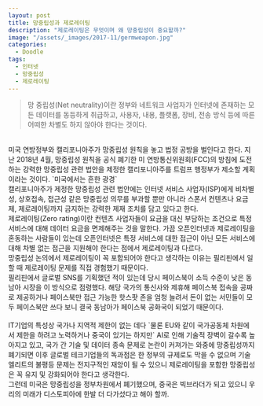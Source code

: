 ```yaml
---
layout: post
title: 망중립성과 제로레이팅
description: "제로레이팅은 무엇이며 왜 망중립성이 중요할까?"
image: "/assets/_images/2017-11/germweapon.jpg"
categories:
  - Doodle
tags:
  - 인터넷
  - 망중립성
  - 제로레이팅
---
```



>망 중립성(Net neutrality)이란 정부와 네트워크 사업자가 인터넷에 존재하는 모든 데이터를 동등하게 취급하고, 사용자, 내용, 플랫폼, 장비, 전송 방식 등에 따른 어떠한 차별도 하지 않아야 한다는 것이다.

<br/>
미국 연방정부와 캘리포니아주가 망중립성 원칙을 놓고 법정 공방을 벌인다고 한다.
지난 2018년 4월, 망중립성 원칙을 공식 폐기한 미 연방통신위원회(FCC)의 방침에 도전하는 강력한 망중립성 관련 법안을 제정한 캘리포니아주를 트럼프 행정부가 제소할 계획이라는 것이다. `미국에서는 흔한 광경`
<br/>
캘리포니아주가 제정한 망중립성 관련 법안에는 인터넷 서비스 사업자(ISP)에게 비차별성, 상호접속, 접근성 같은 망중립성 의무를 부과할 뿐만 아니라 스폰서 컨텐츠나 요금제, 제로레이팅까지 금지하는 강력한 제재 조치를 담고 있다고 한다.
<br/>
제로레이팅(Zero rating)이란 컨텐츠 사업자들이 요금을 대신 부담하는 조건으로 특정 서비스에 대해 데이터 요금을 면제해주는 것을 말한다. 가끔 오픈인터넷과 제로레이팅을 혼동하는 사람들이 있는데 오픈인터넷은 특정 서비스에 대한 접근이 아닌 모든 서비스에 대해 차별 없는 접근을 지원해야 한다는 점에서 제로레이팅과 다르다.
<br/>
망중립성 논의에서 제로레이팅이 꼭 포함되어야 한다고 생각하는 이유는 필리핀에서 일할 때 제로레이팅 문제를 직접 경험했기 때문이다.
<br/>
필리핀에서 글로벌 SNS를 기획했던 적이 있는데 당시 페이스북이 소득 수준이 낮은 동남아 시장을 이 방식으로 점령했다. 해당 국가의 통신사와 제휴해 페이스북 접속을 공짜로 제공하거나 페이스북만 접근 가능한 핫스팟 존을 엄청 늘려서 돈이 없는 서민들이 모두 페이스북만 쓰다 보니 결국 동남아가 페이스북 공화국이 되었기 때문이다.
<br/>
<br/>
IT기업의 특성상 국가나 지역적 제한이 없는 데다 `물론 EU와 같이 국가공동체 차원에서 제한을 하려고 노력하거나 중국이 있기는 하지만` AI로 인해 기술적 장벽이 갈수록 높아지고 있고, 국가 간 기술 및 데이터 종속 문제로 논란이 커져가는 와중에 망중립성까지 폐기되면 이후 글로벌 테크기업들의 독과점은 한 정부의 규제로도 막을 수 없으며 기술 엘리트의 불평등 문제는 전지구적인 재앙이 될 수 있으니 제로레이팅을 포함한 망중립성은 꼭 유지 및 강화되어야 한다고 생각한다.
<br/>
그런데 미국은 망중립성을 정부차원에서 폐기했으며, 중국은 빅브라더가 되고 있으니 우리의 미래가 디스토피아에 한발 더 다가섰다고 해야 할까.
<br/>
<br/>
